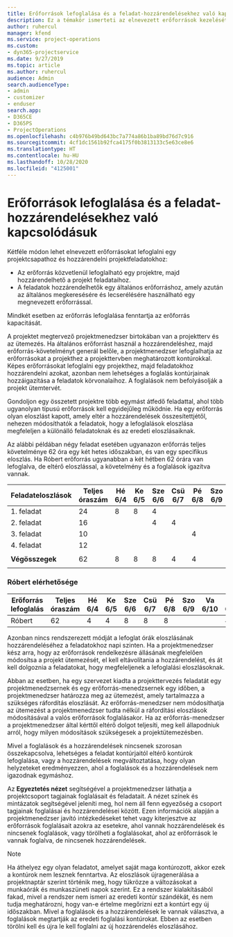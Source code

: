 ```yaml
---
title: Erőforrások lefoglalása és a feladat-hozzárendelésekhez való kapcsolódásuk
description: Ez a témakör ismerteti az elnevezett erőforrások kezelését, az erőforrás-foglalásokat és a feladat-hozzárendeléseket, és azt, hogy ezek hogyan kapcsolódnak egymáshoz.
author: ruhercul
manager: kfend
ms.service: project-operations
ms.custom:
- dyn365-projectservice
ms.date: 9/27/2019
ms.topic: article
ms.author: ruhercul
audience: Admin
search.audienceType:
- admin
- customizer
- enduser
search.app:
- D365CE
- D365PS
- ProjectOperations
ms.openlocfilehash: c4b976b49bd643bc7a774a86b1ba89bd76d7c916
ms.sourcegitcommit: 4cf1dc1561b92fca4175f0b3813133c5e63ce8e6
ms.translationtype: HT
ms.contentlocale: hu-HU
ms.lasthandoff: 10/28/2020
ms.locfileid: "4125001"
---
```

# <a name="resource-bookings-and-how-they-relate-to-task-assignments"></a>Erőforrások lefoglalása és a feladat-hozzárendelésekhez való kapcsolódásuk


Kétféle módon lehet elnevezett erőforrásokat lefoglalni egy projektcsapathoz és hozzárendelni projektfeladatokhoz:

- Az erőforrás közvetlenül lefoglalható egy projektre, majd hozzárendelhető a projekt feladataihoz.
- A feladatok hozzárendelhetők egy általános erőforráshoz, amely azután az általános megkeresésére és lecserélésére használható egy megnevezett erőforrással. 

Mindkét esetben az erőforrás lefoglalása fenntartja az erőforrás kapacitását.

A projektet megtervező projektmenedzser birtokában van a projektterv és az ütemezés. Ha általános erőforrást használ a hozzárendeléshez, majd erőforrás-követelményt generál belőle, a projektmenedzser lefoglalhatja az erőforrásokat a projekthez a projekttervben meghatározott kontúrokkal. Képes erőforrásokat lefoglalni egy projekthez, majd feladatokhoz hozzárendelni azokat, azonban nem lehetséges a foglalás kontúrjainak hozzáigazítása a feladatok körvonalaihoz. A foglalások nem befolyásolják a projekt ütemtervét.

Gondoljon egy összetett projektre több egymást átfedő feladattal, ahol több ugyanolyan típusú erőforrások kell egyidejűleg működnie. Ha egy erőforrás olyan eloszlást kapott, amely eltér a hozzárendelések összesítettjétől, nehezen módosíthatók a feladatok, hogy a lefoglalások eloszlása megfeleljen a különálló feladatoknak és az eredeti eloszlásaiknak.

Az alábbi példában négy feladat esetében ugyanazon erőforrás teljes követelménye 62 óra egy két hetes időszakban, és van egy specifikus eloszlás. Ha Róbert erőforrás ugyanabban a két hétben 62 órára van lefoglalva, de eltérő eloszlással, a követelmény és a foglalások igazítva vannak.

| **Feladateloszlások**    | **Teljes óraszám** | Hé 6/4 | Ke 6/5 | Sze 6/6 | Csü 6/7 | Pé 6/8 | Szo 6/9 | Va 6/10 | Hé 6/11 | Ke 6/12 | Sze 6/13 | Csü 6/14 | Pé 6/15 |
|----------------------|-----------------|--------|--------|--------|--------|--------|--------|---------|---------|---------|---------|---------|---------|
| 1. feladat               | 24              | 8      | 8      | 4      |        |        |        |         |         |         | 4       |         |         |
| 2. feladat               | 16              |        |        | 4      | 4      |        |        |         | 8       |         |         |         |         |
| 3. feladat               | 10              |        |        |        |        | 4      |        |         |         | 4       |         | 2       |         |
| 4. feladat               | 12              |        |        |        |        |        |        |         |         |         | 4       |         | 8       |
|                      |                 |        |        |        |        |        |        |         |         |         |         |         |         |
| **Végösszegek**           | 62              | 8      | 8      | 8      | 4      | 4      |        |         | 8       | 4       | 8       | 2       | 8       |
|                      |                 |        |        |        |        |        |        |         |         |         |         |

### <a name="bobs-availability"></a>Róbert elérhetősége
| **Erőforrás   lefoglalás** | **Teljes óraszám** | Hé 6/4 | Ke 6/5 | Sze 6/6 | Csü 6/7 | Pé 6/8 | Szo 6/9 | Va 6/10 | Hé 6/11 | Ke 6/12 | Sze 6/13 | Csü 6/14 | Pé 6/15 |
|------------------------|-----------------|--------|--------|--------|--------|--------|--------|---------|---------|---------|---------|---------|---------|
| Róbert                    | 62              | 4      | 4      | 8      | 8      | 8      |        |         | 4       | 4       | 8       | 8       | 6       |

Azonban nincs rendszerezett módját a lefoglat órák eloszlásának hozzárendeléséhez a feladatokhoz napi szinten. Ha a projektmenedzser kész arra, hogy az erőforrások rendelkezésre állásának megfelelően módosítsa a projekt ütemezését, el kell eltávolítania a hozzárendelést, és át kell dolgoznia a feladatokat, hogy megfeleljenek a lefoglalási eloszlásoknak.

Abban az esetben, ha egy szervezet kiadta a projekttervezés feladatát egy projektmenedzsernek és egy erőforrás-menedzsernek egy időben, a projektmenedzser határozza meg az ütemezést, amely tartalmazza a szükséges ráfordítás eloszlását. Az erőforrás-menedzser nem módosíthatja az ütemezést a projektmenedzser tudta nélkül a ráfordítási eloszlások módosításával a valós erőforrások foglalásakor. Ha az erőforrás-menedzser a projektmenedzser által kérttől eltérő dolgot teljesíti, meg kell állapodniuk arról, hogy milyen módosítások szükségesek a projektütemezésben.

Mivel a foglalások és a hozzárendelések nincsenek szorosan összekapcsolva, lehetséges a feladat kontúrjaitól eltérő kontúrok lefoglalása, vagy a hozzárendelések megváltoztatása, hogy olyan helyzeteket eredményezzen, ahol a foglalások és a hozzárendelések nem igazodnak egymáshoz.

Az **Egyeztetés nézet** segítségével a projektmenedzser láthatja a projektcsoport tagjainak foglalásait és feladatait. A nézet színek és mintázatok segítségével jeleníti meg, hol nem áll fenn egyezőség a csoport tagjainak foglalásai és hozzárendelései között. Ezen információk alapján a projektmenedzser javító intézkedéseket tehet vagy kiterjesztve az erőforrások foglalásait azokra az esetekre, ahol vannak hozzárendelések és nincsenek foglalások, vagy törölheti a foglalásokat, ahol az erőforrások le vannak foglalva, de nincsenek hozzárendelések.

> [!NOTE]
> Ha áthelyez egy olyan feladatot, amelyet saját maga kontúrozott, akkor ezek a kontúrok nem lesznek fenntartva. Az eloszlások újragenerálása a projektnaptár szerint történik meg, hogy tükrözze a változásokat a munkaórák és munkaszüneti napok szerint. Ez a rendszer kialakításából fakad, mivel a rendszer nem ismeri az eredeti kontúr szándékát, és nem tudja meghatározni, hogy van-e értelme megőrizni ezt a kontúrt egy új időszakban. Mivel a foglalások és a hozzárendelések le vannak választva, a foglalások megtartják az eredeti foglalási kontúrokat. Ebben az esetben törölni kell és újra le kell foglalni az új hozzárendelés eloszlásához.

